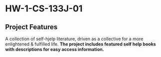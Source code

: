 # HW-1-CS-133J-01
## Project Features
A collection of self-hjelp literature, driven as a collective for a more enlightened & fulfilled life.
**The project includes featured self help books with descriptions for easy access information.**
